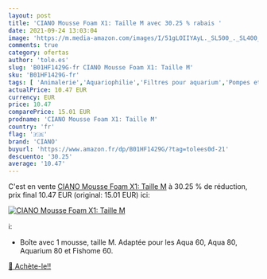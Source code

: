```yaml
---
layout: post
title: 'CIANO Mousse Foam X1: Taille M avec 30.25 % rabais '
date: 2021-09-24 13:03:04
image: 'https://m.media-amazon.com/images/I/51gLOIIYAyL._SL500_._SL400_.jpg'
comments: true
category: ofertas
author: 'tole.es'
slug: 'B01HF1429G-fr CIANO Mousse Foam X1: Taille M'
sku: 'B01HF1429G-fr'
tags: [ 'Animalerie','Aquariophilie','Filtres pour aquarium','Pompes et filtres pour aquarium','ciano', ]
actualPrice: 10.47 EUR
currency: EUR
price: 10.47
comparePrice: 15.01 EUR
prodname: 'CIANO Mousse Foam X1: Taille M'
country: 'fr'
flag: '🇫🇷'
brand: 'CIANO'
buyurl: 'https://www.amazon.fr/dp/B01HF1429G/?tag=tolees0d-21'
descuento: '30.25'
average: '10.47'
---
```


C'est en vente [CIANO Mousse Foam X1: Taille M](https://www.amazon.fr/dp/B01HF1429G/?tag=tolees0d-21)  à  30.25 % de réduction, prix final  10.47 EUR (original: 15.01 EUR) ici:

[![CIANO Mousse Foam X1: Taille M](https://m.media-amazon.com/images/I/51gLOIIYAyL._SL500_._SL400_.jpg)](https://www.amazon.fr/dp/B01HF1429G/?tag=tolees0d-21)

ℹ️:

- Boîte avec 1 mousse, taille M. Adaptée pour les Aqua 60, Aqua 80, Aquarium 80 et Fishome 60.

[🛒 Achète-le!!](https://www.amazon.fr/dp/B01HF1429G/?tag=tolees0d-21)
